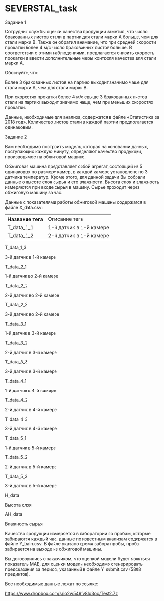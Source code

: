 # SEVERSTAL_task

Задание 1 

Сотрудник службы оценки качества продукции заметил, что число бракованных листов стали в партии для стали марки A больше, чем для стали марки B. Также он обратил внимание, что при средней скорости прокатки более 4 м/с число бракованных листов больше. В соответствии с этими наблюдениями, предлагается снизить скорость прокатки и ввести дополнительные меры контроля качества для стали марки A.   

Обоснуйте, что: 

Более 3 бракованных листов на партию выходит значимо чаще для стали марки А, чем для стали марки B. 

При скоростях прокатки более 4 м/с свыше 3 бракованных листов стали на партию выходит значимо чаще, чем при меньших скоростях прокатки.  

Данные, необходимые для анализа, содержатся в файле «Статистика за 2018 год». Количество листов стали в каждой партии предполагается одинаковым.  

 

Задание 2 

Вам необходимо построить модель, которая на основании данных, поступающих каждую минуту, определяют качество продукции, производимое на обжиговой машине. 

Обжиговая машина представляет собой агрегат, состоящий из 5 одинаковых по размеру камер, в каждой камере установлено по 3 датчика температур. Кроме этого, для данной задачи Вы собрали данные о высоте слоя сырья и его влажности. Высота слоя и влажность измеряются при входе сырья в машину. Сырье проходит через обжиговую машину за час. 

Данные с показателями работы обжиговой машины содержатся в файле X_data.csv: 
<table>
  <tr>
    <th>Название тега</th>
    <td>Описание тега</td>
  </tr>
  <tr>
    <td>T_data_1_1</td>
    <td>1-й датчик в 1-й камере</td>
  </tr>
  <tr>
    <td>T_data_1_2</td>
    <td>2-й датчик в 1-й камере</td>
  </tr>
</table>

T_data_1_3 

3-й датчик в 1-й камере 

T_data_2_1 

1-й датчик во 2-й камере 

T_data_2_2 

2-й датчик во 2-й камере 

T_data_2_3 

3-й датчик во 2-й камере 

T_data_3_1 

1-й датчик в 3-й камере 

T_data_3_2 

2-й датчик в 3-й камере 

T_data_3_3 

3-й датчик в 3-й камере 

T_data_4_1 

1-й датчик в 4-й камере 

T_data_4_2 

2-й датчик в 4-й камере 

T_data_4_3 

3-й датчик в 4-й камере 

T_data_5_1 

1-й датчик в 5-й камере 

T_data_5_2 

2-й датчик в 5-й камере 

T_data_5_3 

3-й датчик в 5-й камере 

H_data 

Высота слоя 

AH_data 

Влажность сырья 

 

Качество продукции измеряется в лаборатории по пробам, которые забираются каждый час, данные по известным анализам содержатся в файле Y_train.csv. В файле указано время забора пробы, проба забирается на выходе из обжиговой машины. 

Вы договорились с заказчиком, что оценкой модели будет являться показатель MAE, для оценки модели необходимо сгенерировать предсказания за период, указанный в файле Y_submit.csv (5808 предиктов). 

Все необходимые данные лежат по ссылке:  

https://www.dropbox.com/s/lo2w549fv8lo3oc/Test2.7z 

 
